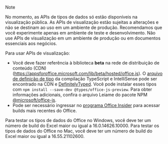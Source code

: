 > [!NOTE]
> No momento, as APIs de tipos de dados só estão disponíveis na visualização pública. As APIs de visualização estão sujeitas a alterações e não se destinam ao uso em um ambiente de produção. Recomendamos que você experimente apenas em ambiente de teste e desenvolvimento. Não use APIs de visualização em um ambiente de produção ou em documentos essenciais aos negócios.
>
> Para usar APIs de visualização:
>
> - Você deve fazer referência à biblioteca **beta** na rede de distribuição de conteúdo (CDN) (https://appsforoffice.microsoft.com/lib/beta/hosted/office.js). O [arquivo de definição de tipo](https://appsforoffice.microsoft.com/lib/beta/hosted/office.d.ts) da compilação TypeScript e IntelliSense pode ser encontrado na CDN e [DefinitelyTyped](https://raw.githubusercontent.com/DefinitelyTyped/DefinitelyTyped/master/types/office-js-preview/index.d.ts). Você pode instalar esses tipos com `npm install --save-dev @types/office-js-preview`. Para obter informações adicionais, confira o arquivo Leiame do pacote NPM [@microsoft/office-js](https://www.npmjs.com/package/@microsoft/office-js).
> - Pode ser necessário ingressar no [programa Office Insider](https://insider.office.com) para acessar builds mais recentes do Office.
>
> Para testar os tipos de dados do Office no Windows, você deve ter um número de build do Excel maior ou igual a 16.0.14626.10000. Para testar os tipos de dados do Office no Mac, você deve ter um número de build do Excel maior ou igual a 16.55.21102600.